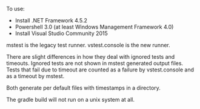 To use:

* Install .NET Framework 4.5.2
* Powershell 3.0 (at least Windows Management Framework 4.0)
* Install Visual Studio Community 2015

mstest is the legacy test runner.
vstest.console is the new runner.

There are slight differences in how they deal with ignored tests and timeouts. Ignored tests are not shown in mstest generated output files. Tests that fail due to timeout are counted as a failure by vstest.console and as a timeout by mstest.

Both generate per default files with timestamps in a directory.

The gradle build will not run on a unix system at all.
